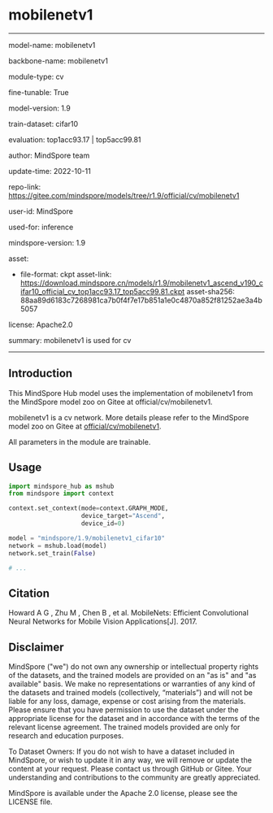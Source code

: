 # mobilenetv1

---

model-name: mobilenetv1

backbone-name: mobilenetv1

module-type: cv

fine-tunable: True

model-version: 1.9

train-dataset: cifar10

evaluation: top1acc93.17 | top5acc99.81

author: MindSpore team

update-time: 2022-10-11

repo-link: <https://gitee.com/mindspore/models/tree/r1.9/official/cv/mobilenetv1>

user-id: MindSpore

used-for: inference

mindspore-version: 1.9

asset:

-
    file-format: ckpt
    asset-link: <https://download.mindspore.cn/models/r1.9/mobilenetv1_ascend_v190_cifar10_official_cv_top1acc93.17_top5acc99.81.ckpt>
    asset-sha256: 88aa89d6183c7268981ca7b0f4f7e17b851a1e0c4870a852f81252ae3a4b5057

license: Apache2.0

summary: mobilenetv1 is used for cv

---

## Introduction

This MindSpore Hub model uses the implementation of mobilenetv1 from the MindSpore model zoo on Gitee at official/cv/mobilenetv1.

mobilenetv1 is a cv network. More details please refer to the MindSpore model zoo on Gitee at [official/cv/mobilenetv1](https://gitee.com/mindspore/models/blob/r1.9/official/cv/mobilenetv1/README.md).

All parameters in the module are trainable.

## Usage

```python
import mindspore_hub as mshub
from mindspore import context

context.set_context(mode=context.GRAPH_MODE,
                    device_target="Ascend",
                    device_id=0)

model = "mindspore/1.9/mobilenetv1_cifar10"
network = mshub.load(model)
network.set_train(False)

# ...
```

## Citation

Howard A G , Zhu M , Chen B , et al. MobileNets: Efficient Convolutional Neural Networks for Mobile Vision Applications[J]. 2017.

## Disclaimer

MindSpore ("we") do not own any ownership or intellectual property rights of the datasets, and the trained models are provided on an "as is" and "as available" basis. We make no representations or warranties of any kind of the datasets and trained models (collectively, “materials”) and will not be liable for any loss, damage, expense or cost arising from the materials. Please ensure that you have permission to use the dataset under the appropriate license for the dataset and in accordance with the terms of the relevant license agreement. The trained models provided are only for research and education purposes.

To Dataset Owners: If you do not wish to have a dataset included in MindSpore, or wish to update it in any way, we will remove or update the content at your request. Please contact us through GitHub or Gitee. Your understanding and contributions to the community are greatly appreciated.

MindSpore is available under the Apache 2.0 license, please see the LICENSE file.
